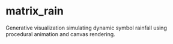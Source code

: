 # matrix_rain
Generative visualization simulating dynamic symbol rainfall using procedural animation and canvas rendering.

